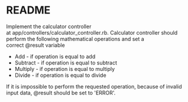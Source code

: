 # README

Implement the calculator controller at app/controllers/calculator_controller.rb. Calculator controller should perform the following mathematical operations and set a correct @result variable

* Add - if operation is equal to add
* Subtract - if operation is equal to subtract
* Multiply - if operation is equal to multiply
* Divide - if operation is equal to divide

If it is impossible to perform the requested operation, because of invalid input data, @result should be set to 'ERROR'.